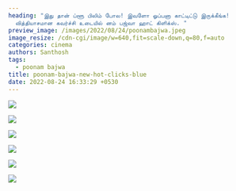 ```yaml
---
heading: "இது தான் ப்ளூ பிலிம் போல! இவளோ ஓப்பனா காட்டிட்டு இருக்கீங்க!
  வித்தியாசமான கவர்ச்சி உடையில் னம் பஜ்வா ஹாட் கிளிக்ஸ். "
preview_image: /images/2022/08/24/poonambajwa.jpeg
image_resize: /cdn-cgi/image/w=640,fit=scale-down,q=80,f=auto
categories: cinema
authors: Santhosh
tags:
  - poonam bajwa
title: poonam-bajwa-new-hot-clicks-blue
date: 2022-08-24 16:33:29 +0530
---
```

![](/images/2022/08/24/poonam-bajwa-new-hot-clicks-blue.jpeg)

![](/images/2022/08/24/poonam-bajwa-new-hot-clicks-blue2.jpeg)

![](/images/2022/08/24/poonam-bajwa-new-hot-clicks-blue6.jpeg)

![](/images/2022/08/24/poonam-bajwa-new-hot-clicks-blue8.jpeg)

![](/images/2022/08/24/poonam-bajwa-new-hot-clicks-blue44.jpeg)

![](/images/2022/08/24/poonam-bajwa-new-hot-clicks-blue88.jpeg)